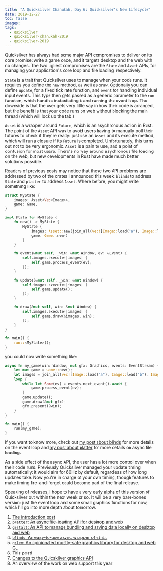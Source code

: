 ```yaml
---
title: "A Quicksilver Chanukah, Day 6: Quicksilver's New Lifecycle"
date: 2019-12-27
toc: false
images:
tags:
  - quicksilver
  - quicksilver-chanukah-2019
  - quicksilver-2019
---
```


Quicksilver has always had some major API compromises to deliver on its core promise: write a game once, and it targets desktop and the web with no changes. The two ugliest compromises are the `State` and `Asset` APIs, for managing your application's core loop and file loading, respectively.

`State` is a trait that Quicksilver uses to manage when your code runs. It requires you define the `new` method, as well as `draw`. Optionally you can define `update`, for a fixed tick rate function, and `event` for handling individual input events. This type then gets passed as a generic parameter to the `run` function, which handles instantiating it and running the event loop. The downside is that the user gets very little say in how their code is arranged, but the benefit is that your code runs on web without blocking the main thread (which will lock up the tab.)

`Asset` is a wrapper around `Future`, which is an asychronous action in Rust. The point of the `Asset` API was to avoid users having to manually poll their futures to check if they're ready: just use an `Asset` and its execute method, which will run a closure if its `Future` is completed. Unfortunately, this turns out not to be very ergonomic. `Asset` is a pain to use, and a point of confusion for most users. There's no way around asychronous file loading on the web, but new developments in Rust have made much better solutions possible.

Readers of previous posts may notice that these two API problems are addressed by two of the crates I announced this week: `blinds` to address `State` and `platter` to address `Asset`. Where before, you might write something like:

```rust
struct MyState {
    images: Asset<Vec<Image>>,
    game: Game,
}

impl State for MyState {
    fn new() -> MyState {
        MyState {
            images: Asset::new(join_all(vec![Image::load("a"), Image::load("b"), Image::load("c")])),
            game: Game::new()
        }
    }

    fn event(&mut self, _win: &mut Window, ev: &Event) {
        self.images.execute(|images| {
            self.game.process_event(ev);
        });
    }

    fn update(&mut self, _win: &mut Window) {
        self.images.execute(|images| {
            self.game.update();
        });
    }

    fn draw(&mut self, win: &mut Window) {
        self.images.execute(|images| {
            self.game.draw(&images, win);
        });
    }
}

fn main() {
    run::<MyState>();
}
```

you could now write something like:

```rust
async fn my_game(win: Window, mut gfx: Graphics, events: EventStream) {
    let mut game = Game::new();
    let images = join_all(vec![Image::load("a"), Image::load("b"), Image::load("c")]).await;
    loop {
        while let Some(ev) = events.next_event().await {
            game.process_event(ev);
        }
        game.update();
        game.draw(&mut gfx);
        gfx.present(&win);
    }
}

fn main() {
    run(my_game);
}
```

If you want to know more, check out [my post about blinds](../quicksilver-chanukah-2019-day-4) for more details on the event loop and [my post about platter](../quicksilver-chanukah-2019-day-2) for more details on async file loading.

As a side effect of the async API, the user has a lot more control over when their code runs. Previously Quicksilver managed your update timing automatically: it would aim for 60Hz by default, regardless of how long updates take. Now you're in charge of your own timing, though features to make timing fire-and-forget could become part of the final release.

Speaking of releases, I hope to have a very early alpha of this version of Quicksilver out within the next week or so. It will be a very bare-bones version: just the event loop and some small graphics functions for now, which I'll go into more depth about tomorrow.

1. [The introduction post](../quicksilver-chanukah-2019)
2. [`platter`: An async file-loading API for desktop and web](../quicksilver-chanukah-2019-day-2)
3. [`gestalt`: An API to manage bundling and saving data locally on desktop and web](../quicksilver-chanukah-2019-day-3)
4. [`blinds`: An easy-to-use async wrapper of `winit`](../quicksilver-chanukah-2019-day-4)
5. [`golem`: An opinionated mostly-safe graphics library for desktop and web GL](../quicksilver-chanukah-2019-day-5)
6. This post!
7. [Changes to the Quicskilver graphics API](../quicksilver-chanukah-day-7)
8. An overview of the work on web support this year

